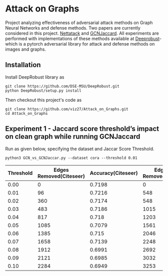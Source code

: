 # Attack on Graphs

Project analyzing effectiveness of adversarial attack methods on Graph Neural Networks and defense methods. Two papers are currently considered in this project. [Nettatack](https://arxiv.org/abs/1805.07984) and [GCNJaccard](https://arxiv.org/abs/1903.01610). All experiments are performed with implementations of these methods available at [Deeprobust](https://github.com/DSE-MSU/DeepRobust)- which is a pytorch adversarial library for attack and defense methods on images and graphs.

## Installation
Install DeepRobust library as
```
git clone https://github.com/DSE-MSU/DeepRobust.git
python DeepRobust/setup.py install
```
Then checkout this project's code as
```
git clone https://github.com/viz27/Attack_on_Graphs.git
cd Attack_on_Graphs
```

## Experiment 1 - Jaccard score threshold’s impact on clean graph while running GCNJaccard
Run as given below, specifying the dataset and Jaccar Score Threshold.
```
python3 GCN_vs_GCNJaccar.py --dataset cora --threshold 0.01
```
| Threshold       | Edges Removed(Citeseer) | Accuracy(Citeseer) | Edges Removed(Cora) | Accuracy(Cora) |
|-------|-------|-------|-------|-------|
| 0.00 | 0 | 0.7198 | 0 | 0.8234 
| 0.01 | 96 | 0.7216 | 548 | 0.8234
| 0.02 | 360 | 0.7174 | 548 | 0.8234
| 0.03 | 483 | 0.7186 | 1015 | 0.8104
| 0.04 | 817 | 0.718 | 1203 | 0.7953
| 0.05 | 1085 | 0.7079 | 1561 | 0.7741
| 0.06 | 1385 | 0.715 | 2046 | 0.7596
| 0.07 | 1658 | 0.7139 | 2248 | 0.747
| 0.08 | 1912 | 0.6991 | 2692 | 0.7339
| 0.09 | 2121 | 0.6985 | 3032 | 0.7208
| 0.10 | 2284 | 0.6949 | 3253 | 0.7133
